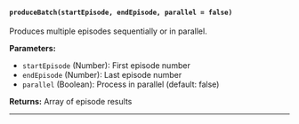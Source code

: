 #### `produceBatch(startEpisode, endEpisode, parallel = false)`

Produces multiple episodes sequentially or in parallel.

**Parameters:**
- `startEpisode` (Number): First episode number
- `endEpisode` (Number): Last episode number
- `parallel` (Boolean): Process in parallel (default: false)

**Returns:** Array of episode results

---
